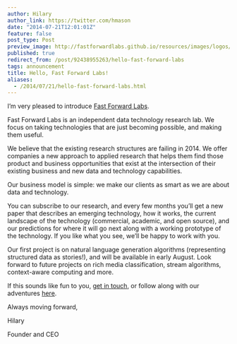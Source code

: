 ```yaml
---
author: Hilary
author_link: https://twitter.com/hmason
date: "2014-07-21T12:01:01Z"
feature: false
post_type: Post
preview_image: http://fastforwardlabs.github.io/resources/images/logos/ff-logo-white-bg.png
published: true
redirect_from: /post/92438955263/hello-fast-forward-labs
tags: announcement
title: Hello, Fast Forward Labs!
aliases:
  - /2014/07/21/hello-fast-forward-labs.html
---
```


<p>I’m very pleased to introduce <a href="http://www.fastforwardlabs.com/" title="Fast Forward Labs" target="_blank">Fast Forward Labs</a>.</p>
<p>Fast Forward Labs is an independent data technology research lab. We focus on taking technologies that are just becoming possible, and making them useful.</p>
<p>We believe that the existing research structures are failing in 2014. We offer companies a new approach to applied research that helps them find those product and business opportunities that exist at the intersection of their existing business and new data and technology capabilities.</p>
<p>Our business model is simple: we make our clients as smart as we are about data and technology.</p>
<p>You can subscribe to our research, and every few months you’ll get a new paper that describes an emerging technology, how it works, the current landscape of the technology (commercial, academic, and open source), and our predictions for where it will go next along with a working prototype of the technology. If you like what you see, we’ll be happy to work with you.</p>
<p>Our first project is on natural language generation algorithms (representing structured data as stories!), and will be available in early August. Look forward to future projects on rich media classification, stream algorithms, context-aware computing and more.</p>
<p>If this sounds like fun to you, <a href="mailto:cffl@cloudera.com">get in touch</a>, or follow along with our adventures <a href="https://www.cloudera.com/products/fast-forward-labs-research/fast-forward-lab-research-newsletter-sign-up.html">here</a>.</p>
<p>Always moving forward,</p>
<p>Hilary</p>
<p>Founder and CEO</p>